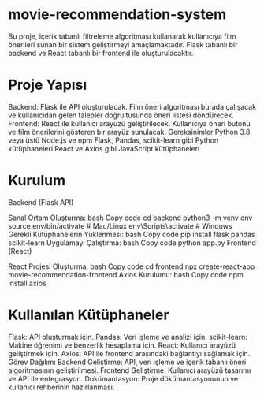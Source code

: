 # movie-recommendation-system
Bu proje, içerik tabanlı filtreleme algoritması kullanarak kullanıcıya film önerileri sunan bir sistem geliştirmeyi amaçlamaktadır. Flask tabanlı bir backend ve React tabanlı bir frontend ile oluşturulacaktır.
# Proje Yapısı
Backend: Flask ile API oluşturulacak. Film öneri algoritması burada çalışacak ve kullanıcıdan gelen talepler doğrultusunda öneri listesi döndürecek.
Frontend: React ile kullanıcı arayüzü geliştirilecek. Kullanıcıya öneri butonu ve film önerilerini gösteren bir arayüz sunulacak.
Gereksinimler
Python 3.8 veya üstü
Node.js ve npm
Flask, Pandas, scikit-learn gibi Python kütüphaneleri
React ve Axios gibi JavaScript kütüphaneleri
# Kurulum
Backend (Flask API)

Sanal Ortam Oluşturma:
bash
Copy code
cd backend
python3 -m venv env
source env/bin/activate  # Mac/Linux
env\Scripts\activate  # Windows
Gerekli Kütüphanelerin Yüklenmesi:
bash
Copy code
pip install flask pandas scikit-learn
Uygulamayı Çalıştırma:
bash
Copy code
python app.py
Frontend (React)

React Projesi Oluşturma:
bash
Copy code
cd frontend
npx create-react-app movie-recommendation-frontend
Axios Kurulumu:
bash
Copy code
npm install axios

# Kullanılan Kütüphaneler
Flask: API oluşturmak için.
 Pandas: Veri işleme ve analizi için.
scikit-learn: Makine öğrenimi ve benzerlik hesaplama için.
React: Kullanıcı arayüzü geliştirmek için.
Axios: API ile frontend arasındaki bağlantıyı sağlamak için.
Görev Dağılımı
Backend Geliştirme: API, veri işleme ve içerik tabanlı öneri algoritmasının geliştirilmesi.
Frontend Geliştirme: Kullanıcı arayüzü tasarımı ve API ile entegrasyon.
Dokümantasyon: Proje dökümantasyonunun ve kullanıcı rehberinin hazırlanması.
